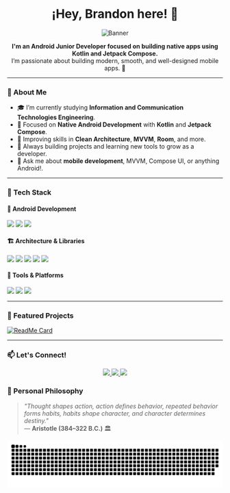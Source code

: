 <!-- Saludo -->
<h1 align="center">¡Hey, Brandon here! 👋</h1>

<!-- Banner -->
<p align="center">
<img src="https://github.com/user-attachments/assets/a7ffbc74-86eb-42af-8fea-a1b9a89cabbb" width="800" alt="Banner" />
</p>


<p align="center">
  <strong>I'm an Android Junior Developer focused on building native apps using Kotlin and Jetpack Compose. </strong><br/>
  I’m passionate about building modern, smooth, and well-designed mobile apps. 📱
</p>

---

### 🧠 About Me
- 🎓 I’m currently studying **Information and Communication Technologies Engineering**.
- 📱 Focused on **Native Android Development** with **Kotlin** and **Jetpack Compose**.
- 🌱 Improving skills in **Clean Architecture**, **MVVM**, **Room**, and more.
- 💼 Always building projects and learning new tools to grow as a developer.
- 💬 Ask me about **mobile development**, MVVM, Compose UI, or anything Android!.

---

### 🚀 Tech Stack

#### 📱 Android Development
<p>
  <img src="https://img.shields.io/badge/Kotlin-%23FFE953.svg?style=for-the-badge&logo=kotlin&logoColor=black"/>
  <img src="https://img.shields.io/badge/Jetpack%20Compose-%23FFE953.svg?style=for-the-badge&logo=jetpack-compose&logoColor=black"/>
  <img src="https://img.shields.io/badge/Android%20Studio-%23FFE953.svg?style=for-the-badge&logo=android-studio&logoColor=black"/>
</p>

#### 🏗️ Architecture & Libraries
<p>
  <img src="https://img.shields.io/badge/MVVM-%23FFE953.svg?style=for-the-badge&logoColor=black"/>
  <img src="https://img.shields.io/badge/Clean%20Architecture-%23FFE953.svg?style=for-the-badge&logoColor=black"/>
  <img src="https://img.shields.io/badge/Room-%23FFE953.svg?style=for-the-badge&logo=android&logoColor=black"/>
  <img src="https://img.shields.io/badge/Retrofit-%23FFE953.svg?style=for-the-badge&logoColor=black"/>
  <img src="https://img.shields.io/badge/Coroutines-%23FFE953.svg?style=for-the-badge&logoColor=black"/>
</p>

#### 🔧 Tools & Platforms
<p>
  <img src="https://img.shields.io/badge/Firebase-%23FFE953.svg?style=for-the-badge&logo=firebase&logoColor=black"/>
  <img src="https://img.shields.io/badge/Git-%23FFE953.svg?style=for-the-badge&logo=git&logoColor=black"/>
  <img src="https://img.shields.io/badge/Figma-%23FFE953.svg?style=for-the-badge&logo=figma&logoColor=black"/>
</p>

---

### 🌟 Featured Projects

[![ReadMe Card](https://github-readme-stats.vercel.app/api/pin/?username=BR444N&repo=dragonball-api-mobile-app&theme=gruvbox)](https://github.com/BR444N/dragonball-api-mobile-app)

---

### 📫 Let's Connect!

<p align="center">
  <a href="https://www.linkedin.com/in/your-profile">
    <img src="https://img.shields.io/badge/LinkedIn-%23FFE953.svg?style=for-the-badge&logo=linkedin&logoColor=black"/>
  </a>
  <a href="mailto:your.email@gmail.com">
    <img src="https://img.shields.io/badge/Gmail-%23FFE953.svg?style=for-the-badge&logo=gmail&logoColor=black"/>
  </a>
  <a href="https://github.com/your-username">
    <img src="https://img.shields.io/badge/GitHub-%23FFE953.svg?style=for-the-badge&logo=github&logoColor=black"/>
  </a>
</p>

### 🔖 Personal Philosophy

> *"Thought shapes action, action defines behavior, repeated behavior forms habits, habits shape character, and character determines destiny."*  
> — **Aristotle (384–322 B.C.)** 🏛️




<!-- ![Snake animation](https://github.com/Pepyn0/Pepyn0/blob/output/github-contribution-grid-snake.svg) -->

<p align="center">
  <img  src="https://raw.githubusercontent.com/Elanza-48/Elanza-48/main/resources/img/github-contribution-grid-snake.svg"
    alt="example" />
</p>



